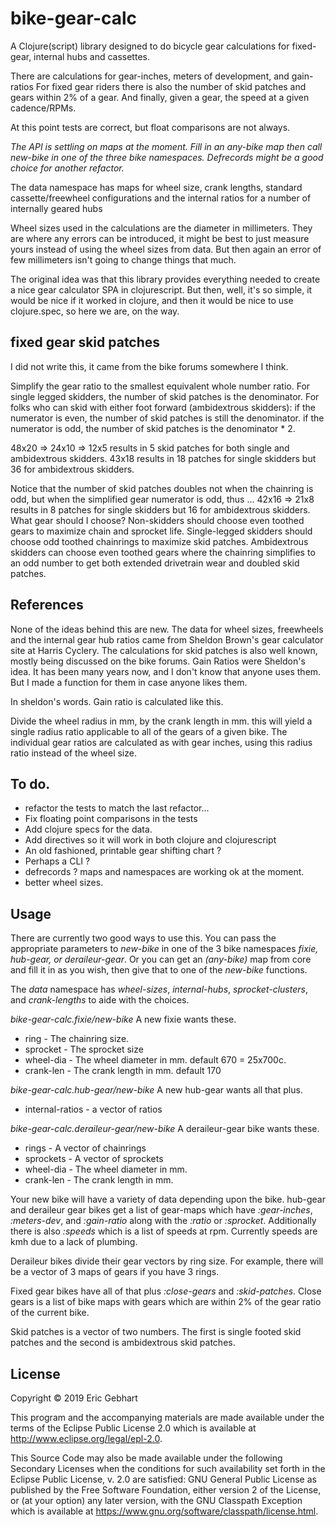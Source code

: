 # bike-gear-calc

A Clojure(script) library designed to do bicycle gear calculations
for fixed-gear, internal hubs and cassettes.

There are calculations for gear-inches, meters of development, and gain-ratios
For fixed gear riders there is also the number of skid patches 
and gears within 2% of a gear. And finally, given a gear, the speed at a
given cadence/RPMs.

At this point tests are correct, but float comparisons are not always.

_The API is settling on maps at the moment.  Fill in an *any-bike* map
then call *new-bike* in one of the three bike namespaces. Defrecords 
might be a good choice for another refactor._

The data namespace has maps for wheel size, crank lengths, standard
cassette/freewheel configurations and the internal ratios for a number
of internally geared hubs

Wheel sizes used in the calculations are the diameter in millimeters. 
They are where any errors can be introduced, it might be best to
just measure yours instead of using the wheel sizes from data. 
But then again an error of few millimeters isn't going to change things 
that much.

The original idea was that this library provides everything needed to create 
a nice gear calculator SPA in clojurescript. But then, well, it's so simple,
it would be nice if it worked in clojure, and then it would be nice to
use clojure.spec, so here we are, on the way.

## fixed gear skid patches

I did not write this, it came from the bike forums somewhere I think.

Simplify the gear ratio to the smallest equivalent whole number ratio.
For single legged skidders, the number of skid patches is the denominator.
For folks who can skid with either foot forward (ambidextrous skidders):
if the numerator is even, the number of skid patches is still the denominator.
if the numerator is odd, the number of skid patches is the denominator * 2.

48x20 => 24x10 => 12x5 results in 5 skid patches for both single and ambidextrous skidders.
43x18 results in 18 patches for single skidders but 36 for ambidextrous skidders.

Notice that the number of skid patches doubles not when the chainring is
odd, but when the simplified gear numerator is odd, thus ... 42x16 =>
21x8 results in 8 patches for single skidders but 16 for ambidextrous
skidders. What gear should I choose? Non-skidders should choose even
toothed gears to maximize chain and sprocket life. Single-legged
skidders should choose odd toothed chainrings to maximize skid
patches. Ambidextrous skidders can choose even toothed gears where the
chainring simplifies to an odd number to get both extended drivetrain
wear and doubled skid patches.


## References

None of the ideas behind this are new.  The data for wheel sizes,
freewheels and the internal gear hub ratios came from Sheldon Brown's
gear calculator site at Harris Cyclery. The calculations for skid
patches is also well known, mostly being discussed on the bike forums.
Gain Ratios were Sheldon's idea. It has been many years now, and I don't
know that anyone uses them. But I made a function for them
in case anyone likes them.

In sheldon's words.  Gain ratio is calculated like this.

Divide the wheel radius in mm, by the crank length in mm. this will
yield a single radius ratio applicable to all of the gears of a given
bike. The individual gear ratios are calculated as with gear inches,
using this radius ratio instead of the wheel size.


## To do.

* refactor the tests to match the last refactor...
* Fix floating point comparisons in the tests
* Add clojure specs for the data.  
* Add directives so it will work in both clojure and clojurescript
* An old fashioned, printable gear shifting chart ?
* Perhaps a CLI ?
* defrecords ?  maps and namespaces are working ok at the moment.
* better wheel sizes.

## Usage

There are currently two good ways to use this. You can pass the appropriate
parameters to *new-bike* in one of the 3 bike namespaces 
_fixie, hub-gear, or deraileur-gear_. Or you can get an *(any-bike)* map from
core and fill it in as you wish, then give that to one of the *new-bike* 
functions.

The *data* namespace has _wheel-sizes_, _internal-hubs_, _sprocket-clusters_,
and _crank-lengths_ to aide with the choices. 

 _bike-gear-calc.fixie/new-bike_
A new fixie wants these. 
 * ring       - The chainring size.
 * sprocket   - The sprocket size
 * wheel-dia  - The wheel diameter in mm. default 670 = 25x700c.
 * crank-len  - The crank length in mm. default 170

 _bike-gear-calc.hub-gear/new-bike_
A new hub-gear wants all that plus. 
 * internal-ratios - a vector of ratios

_bike-gear-calc.deraileur-gear/new-bike_ 
A deraileur-gear bike wants these. 
 * rings       - A vector of chainrings
 * sprockets   - A vector of sprockets
 * wheel-dia   - The wheel diameter in mm.
 * crank-len   - The crank length in mm.
 
Your new bike will have a variety of data depending upon the bike.
hub-gear and deraileur gear bikes get a list of gear-maps which have
_:gear-inches_, _:meters-dev_, and _:gain-ratio_ along with the _:ratio_
or _:sprocket_.  Additionally there is also _:speeds_ which is a list of
speeds at rpm. Currently speeds are kmh due to a lack of plumbing.

Deraileur bikes divide their gear vectors by ring size. For example, 
there will be a vector of 3 maps of gears if you have 3 rings.
 
Fixed gear bikes have all of that plus _:close-gears_ and _:skid-patches_. 
Close gears is a list of bike maps with gears which are within 2% of the gear
ratio of the current bike.

Skid patches is a vector of two numbers. The first is single footed skid
patches and the second is ambidextrous skid patches.
 
 
## License

Copyright © 2019 Eric Gebhart

This program and the accompanying materials are made available under the
terms of the Eclipse Public License 2.0 which is available at
http://www.eclipse.org/legal/epl-2.0.

This Source Code may also be made available under the following Secondary
Licenses when the conditions for such availability set forth in the Eclipse
Public License, v. 2.0 are satisfied: GNU General Public License as published by
the Free Software Foundation, either version 2 of the License, or (at your
option) any later version, with the GNU Classpath Exception which is available
at https://www.gnu.org/software/classpath/license.html.
